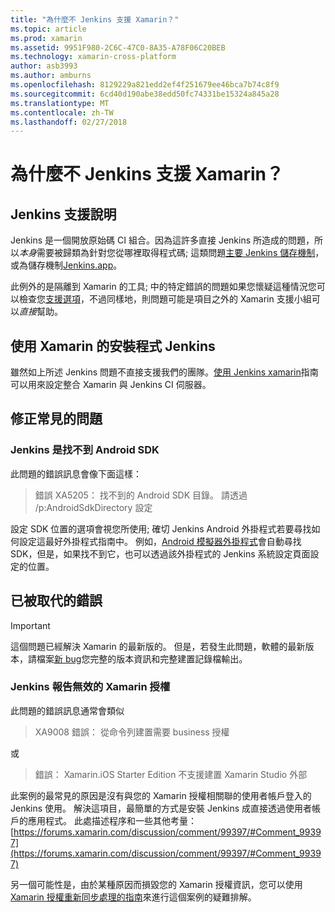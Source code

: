 ```yaml
---
title: "為什麼不 Jenkins 支援 Xamarin？"
ms.topic: article
ms.prod: xamarin
ms.assetid: 9951F980-2C6C-47C0-8A35-A78F06C20BEB
ms.technology: xamarin-cross-platform
author: asb3993
ms.author: amburns
ms.openlocfilehash: 8129229a821edd2ef4f251679ee46bca7b74c8f9
ms.sourcegitcommit: 6cd40d190abe38edd50fc74331be15324a845a28
ms.translationtype: MT
ms.contentlocale: zh-TW
ms.lasthandoff: 02/27/2018
---
```

# <a name="why-isnt-jenkins-supported-by-xamarin"></a>為什麼不 Jenkins 支援 Xamarin？

## <a name="jenkins-support-explanation"></a>Jenkins 支援說明

Jenkins 是一個開放原始碼 CI 組合。因為這許多直接 Jenkins 所造成的問題，所以*本身*需要被歸類為針對您從哪裡取得程式碼; 這類問題[主要 Jenkins 儲存機制](https://github.com/jenkinsci/jenkins)，或為儲存機制[Jenkins.app](https://github.com/stisti/jenkins-app)。

此例外的是隔離到 Xamarin 的工具; 中的特定錯誤的問題如果您懷疑這種情況您可以檢查您[支援選項](~/cross-platform/troubleshooting/support-options.md)，不過同樣地，則問題可能是項目之外的 Xamarin 支援小組可以*直接*幫助。

## <a name="setup-jenkins-with-xamarin"></a>使用 Xamarin 的安裝程式 Jenkins

雖然如上所述 Jenkins 問題不直接支援我們的團隊。[使用 Jenkins xamarin](~/tools/ci/jenkins-walkthrough.md)指南可以用來設定整合 Xamarin 與 Jenkins CI 伺服器。 

## <a name="fixes-for-common-issues"></a>修正常見的問題
### <a name="jenkins-is-unable-to-find-the-android-sdk"></a>Jenkins 是找不到 Android SDK

此問題的錯誤訊息會像下面這樣：

> 錯誤 XA5205： 找不到的 Android SDK 目錄。 請透過 /p:AndroidSdkDirectory 設定

設定 SDK 位置的選項會視您所使用; 確切 Jenkins Android 外掛程式若要尋找如何設定這最好外掛程式指南中。 例如，[Android 模擬器外掛程式](https://wiki.jenkins-ci.org/display/JENKINS/Android+Emulator+Plugin#AndroidEmulatorPlugin-Systemconfiguration)會自動尋找 SDK，但是，如果找不到它，也可以透過該外掛程式的 Jenkins 系統設定頁面設定的位置。 


## <a name="deprecated-errors"></a>已被取代的錯誤

> [!IMPORTANT]
> 這個問題已經解決 Xamarin 的最新版的。 但是，若發生此問題，軟體的最新版本，請檔案[新 bug](~/cross-platform/troubleshooting/questions/howto-file-bug.md)您完整的版本資訊和完整建置記錄檔輸出。



### <a name="jenkins-reports-an-invalid-xamarin-license"></a>Jenkins 報告無效的 Xamarin 授權
此問題的錯誤訊息通常會類似

> XA9008 錯誤： 從命令列建置需要 business 授權

或

> 錯誤： Xamarin.iOS Starter Edition 不支援建置 Xamarin Studio 外部 

此案例的最常見的原因是沒有與您的 Xamarin 授權相關聯的使用者帳戶登入的 Jenkins 使用。 解決這項目，最簡單的方式是安裝 Jenkins 成直接透過使用者帳戶的應用程式。 此處描述程序和一些其他考量： [https://forums.xamarin.com/discussion/comment/99397/#Comment_99397](https://forums.xamarin.com/discussion/comment/99397/#Comment_99397)

另一個可能性是，由於某種原因而損毀您的 Xamarin 授權資訊，您可以使用[Xamarin 授權重新同步處理的指南](~/cross-platform/troubleshooting/legacy-licenses/resync-licenses.md)來進行這個案例的疑難排解。


